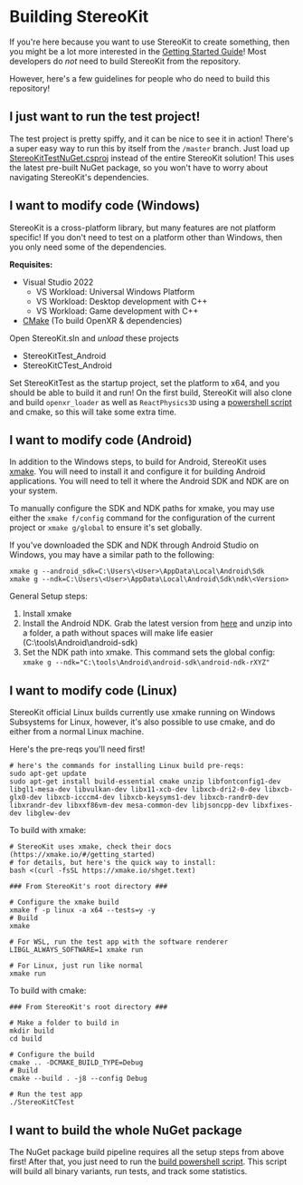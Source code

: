# Building StereoKit

If you're here because you want to use StereoKit to create something, then you might be a lot more interested in the [Getting Started Guide](https://stereokit.net/Pages/Guides/Getting-Started.html)! Most developers do _not_ need to build StereoKit from the repository.

However, here's a few guidelines for people who do need to build this repository!

## I just want to run the test project!

The test project is pretty spiffy, and it can be nice to see it in action! There's a super easy way to run this by itself from the `/master` branch. Just load up [StereoKitTestNuGet.csproj](https://github.com/maluoi/StereoKit/blob/master/Examples/StereoKitTest/StereoKitTestNuGet.csproj) instead of the entire StereoKit solution! This uses the latest pre-built NuGet package, so you won't have to worry about navigating StereoKit's dependencies.

## I want to modify code (Windows)

StereoKit is a cross-platform library, but many features are not platform specific! If you don't need to test on a platform other than Windows, then you only need some of the dependencies.

**Requisites:**
- Visual Studio 2022
    - VS Workload: Universal Windows Platform
    - VS Workload: Desktop development with C++
    - VS Workload: Game development with C++
- [CMake](https://cmake.org) (To build OpenXR & dependencies)

Open StereoKit.sln and _unload_ these projects
- StereoKitTest_Android
- StereoKitCTest_Android

Set StereoKitTest as the startup project, set the platform to x64, and you should be able to build it and run! On the first build, StereoKit will also clone and build `openxr_loader` as well as `ReactPhysics3D` using a [powershell script](https://github.com/maluoi/StereoKit/blob/master/Tools/Update-OpenXR.ps1) and cmake, so this will take some extra time.

## I want to modify code (Android)

In addition to the Windows steps, to build for Android, StereoKit uses [xmake](https://xmake.io/). You will need to install it and configure it for building Android applications. You will need to tell it where the Android SDK and NDK are on your system.

To manually configure the SDK and NDK paths for xmake, you may use either the `xmake f/config` command for the configuration of the current project or `xmake g/global` to ensure it's set globally.

If you've downloaded the SDK and NDK through Android Studio on Windows, you may have a similar path to the following: 
```
xmake g --android_sdk=C:\Users\<User>\AppData\Local\Android\Sdk
xmake g --ndk=C:\Users\<User>\AppData\Local\Android\Sdk\ndk\<Version>
```

General Setup steps:
1. Install xmake
2. Install the Android NDK. Grab the latest version from [here](https://developer.android.com/ndk/downloads) and unzip into a folder, a path without spaces will make life easier (C:\tools\Android\android-sdk)
3. Set the NDK path into xmake. This command sets the global config: `xmake g --ndk="C:\tools\Android\android-sdk\android-ndk-rXYZ"`

## I want to modify code (Linux)

StereoKit official Linux builds currently use xmake running on Windows Subsystems for Linux, however, it's also possible to use cmake, and do either from a normal Linux machine.

Here's the pre-reqs you'll need first!
```
# here's the commands for installing Linux build pre-reqs:
sudo apt-get update
sudo apt-get install build-essential cmake unzip libfontconfig1-dev libgl1-mesa-dev libvulkan-dev libx11-xcb-dev libxcb-dri2-0-dev libxcb-glx0-dev libxcb-icccm4-dev libxcb-keysyms1-dev libxcb-randr0-dev libxrandr-dev libxxf86vm-dev mesa-common-dev libjsoncpp-dev libxfixes-dev libglew-dev
```

To build with xmake:
```
# StereoKit uses xmake, check their docs (https://xmake.io/#/getting_started)
# for details, but here's the quick way to install:
bash <(curl -fsSL https://xmake.io/shget.text)

### From StereoKit's root directory ###

# Configure the xmake build
xmake f -p linux -a x64 --tests=y -y
# Build
xmake

# For WSL, run the test app with the software renderer
LIBGL_ALWAYS_SOFTWARE=1 xmake run

# For Linux, just run like normal
xmake run
```

To build with cmake:
```
### From StereoKit's root directory ###

# Make a folder to build in
mkdir build
cd build

# Configure the build
cmake .. -DCMAKE_BUILD_TYPE=Debug
# Build
cmake --build . -j8 --config Debug

# Run the test app
./StereoKitCTest
```

## I want to build the whole NuGet package

The NuGet package build pipeline requires all the setup steps from above first! After that, you just need to run the [build powershell script](https://github.com/maluoi/StereoKit/blob/master/Build-Nuget.ps1). This script will build all binary variants, run tests, and track some statistics.
